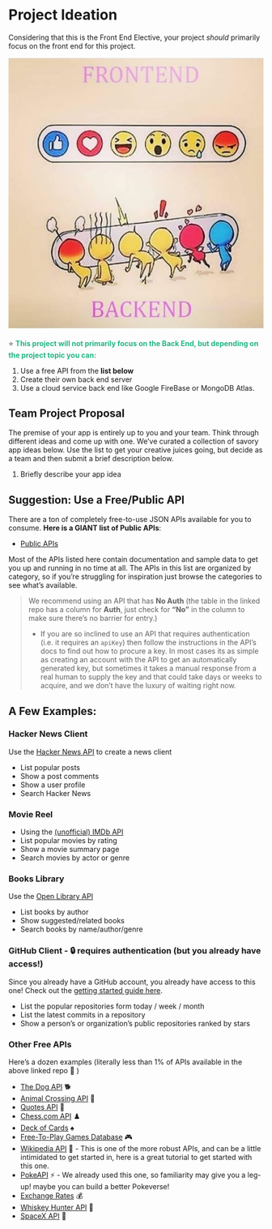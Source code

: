 # Project Ideation

Considering that this is the Front End Elective, your project *should* primarily focus on the front end for this project. 

![FE vs BE](./assets/3.FEBE.jpeg)

⭐️ <span style = "color: #21B581">**This project will not primarily focus on the Back End, but depending on the project topic you can:**</span>
1. Use a free API from the **list below**
2. Create their own back end server
3. Use a cloud service back end like Google FireBase or MongoDB Atlas.

## Team Project Proposal
The premise of your app is entirely up to you and your team. Think through different ideas and come up with one. We’ve curated a collection of savory app ideas below. Use the list to get your creative juices going, but decide as a team and then submit a brief description below.

1. Briefly describe your app idea

## Suggestion: Use a Free/Public API
There are a ton of completely free-to-use JSON APIs available for you to consume. **Here is a GIANT list of Public APIs**:
- [Public APIs](https://github.com/public-apis)

Most of the APIs listed here contain documentation and sample data to get you up and running in no time at all. The APIs in this list are organized by category, so if you’re struggling for inspiration just browse the categories to see what’s available.

> We recommend using an API that has **No Auth** (the table in the linked repo has a column for **Auth**, just check for **“No”** in the column to make sure there’s no barrier for entry.)
> - If you are so inclined to use an API that requires authentication (i.e. it requires an `apiKey`) then follow the instructions in the API’s docs to find out how to procure a key. In most cases its as simple as creating an account with the API to get an automatically generated key, but sometimes it takes a manual response from a real human to supply the key and that could take days or weeks to acquire, and we don’t have the luxury of waiting right now.

## A Few Examples:

### Hacker News Client
Use the [Hacker News API](https://github.com/HackerNews/API) to create a news client
- List popular posts
- Show a post comments
- Show a user profile
- Search Hacker News

### Movie Reel
- Using the [(unofficial) IMDb API](https://github.com/SpEcHiDe/IMDbOT)
- List popular movies by rating
- Show a movie summary page
- Search movies by actor or genre

### Books Library
Use the [Open Library API](https://openlibrary.org/developers/api)
- List books by author
- Show suggested/related books
- Search books by name/author/genre

### GitHub Client - 🔒 requires authentication (but you already have access!)
Since you already have a GitHub account, you already have access to this one! Check out the [getting started guide here](https://docs.github.com/en/rest/guides/getting-started-with-the-rest-api).
- List the popular repositories form today / week / month
- List the latest commits in a repository
- Show a person’s or organization’s public repositories ranked by stars

### Other Free APIs

Here’s a dozen examples (literally less than 1% of APIs available in the above linked repo 🤯 )
- [The Dog API](https://dog.ceo/dog-api/) 🐕
- [Animal Crossing API](http://acnhapi.com/) 🐶
- [Quotes API](https://favqs.com/api/) 💭
- [Chess.com API](https://www.chess.com/news/view/published-data-api) ♟️
- [Deck of Cards](http://deckofcardsapi.com/) ♠️
- [Free-To-Play Games Database](https://www.freetogame.com/api-doc) 🎮
- [Wikipedia API](https://www.mediawiki.org/wiki/API:Main_page) 📖 - This is one of the more robust APIs, and can be a little intimidated to get started in, here is a great tutorial to get started with this one.
- [PokeAPI](https://pokeapi.co/) ⚡ - We already used this one, so familiarity may give you a leg-up! maybe you can build a better Pokeverse!
- [Exchange Rates](https://github.com/fawazahmed0/currency-api#readme) 💰
- [Whiskey Hunter API](https://whiskyhunter.net/api/) 🥃
- [SpaceX API](https://github.com/r-spacex/SpaceX-API) 🚀